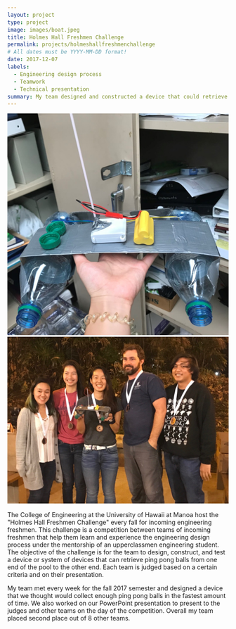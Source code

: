 ```yaml
---
layout: project
type: project
image: images/boat.jpeg
title: Holmes Hall Freshmen Challenge
permalink: projects/holmeshallfreshmenchallenge
# All dates must be YYYY-MM-DD format!
date: 2017-12-07
labels:
  - Engineering design process
  - Teamwork
  - Technical presentation
summary: My team designed and constructed a device that could retrieve ping pong balls in a pool and won 2nd place in the 2017 Holmes Hall Freshmen Challenge.
---
```


<div class="ui medium rounded images">
  <img class="ui image" src="../images/boat.jpeg">
  <img class="ui image" src="../images/BoatGroupAward.JPG">
</div>


The College of Engineering at the University of Hawaii at Manoa host the "Holmes Hall Freshmen Challenge" every fall for incoming engineering freshmen. This challenge is a competition between teams of incoming freshmen that help them learn and experience the engineering design process under the mentorship of an upperclassmen engineering student. The objective of the challenge is for the team to design, construct, and test a device or system of devices that can retrieve ping pong balls from one end of the pool to the other end.  Each team is judged based on a certain criteria and on their presentation.

My team met every week for the fall 2017 semester and designed a device that we thought would collect enough ping pong balls in the fastest amount of time. We also worked on our PowerPoint presentation to present to the judges and other teams on the day of the competition. Overall my team placed second place out of 8 other teams.
